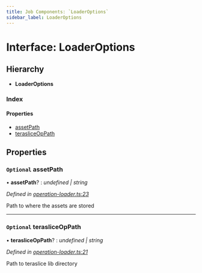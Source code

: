 ```yaml
---
title: Job Components: `LoaderOptions`
sidebar_label: LoaderOptions
---
```


# Interface: LoaderOptions

## Hierarchy

* **LoaderOptions**

### Index

#### Properties

* [assetPath](loaderoptions.md#optional-assetpath)
* [terasliceOpPath](loaderoptions.md#optional-terasliceoppath)

## Properties

### `Optional` assetPath

• **assetPath**? : *undefined | string*

*Defined in [operation-loader.ts:23](https://github.com/terascope/teraslice/blob/a2250fb9/packages/job-components/src/operation-loader.ts#L23)*

Path to where the assets are stored

___

### `Optional` terasliceOpPath

• **terasliceOpPath**? : *undefined | string*

*Defined in [operation-loader.ts:21](https://github.com/terascope/teraslice/blob/a2250fb9/packages/job-components/src/operation-loader.ts#L21)*

Path to teraslice lib directory
